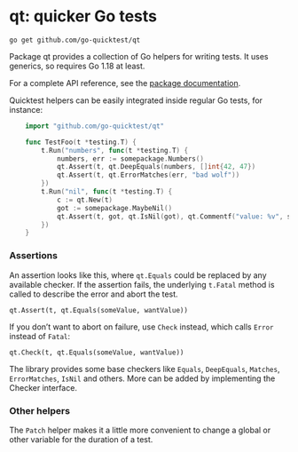 # qt: quicker Go tests

`go get github.com/go-quicktest/qt`

Package qt provides a collection of Go helpers for writing tests. It uses generics,
so requires Go 1.18 at least.

For a complete API reference, see the [package documentation](https://pkg.go.dev/github.com/go-quicktest/qt).

Quicktest helpers can be easily integrated inside regular Go tests, for
instance:
```go
    import "github.com/go-quicktest/qt"

    func TestFoo(t *testing.T) {
        t.Run("numbers", func(t *testing.T) {
            numbers, err := somepackage.Numbers()
            qt.Assert(t, qt.DeepEquals(numbers, []int{42, 47})
            qt.Assert(t, qt.ErrorMatches(err, "bad wolf"))
        })
        t.Run("nil", func(t *testing.T) {
            c := qt.New(t)
            got := somepackage.MaybeNil()
            qt.Assert(t, got, qt.IsNil(got), qt.Commentf("value: %v", somepackage.Value))
        })
    }
```

### Assertions

An assertion looks like this, where `qt.Equals` could be replaced by any available
checker. If the assertion fails, the underlying `t.Fatal` method is called to
describe the error and abort the test.

    qt.Assert(t, qt.Equals(someValue, wantValue))

If you don’t want to abort on failure, use `Check` instead, which calls `Error`
instead of `Fatal`:

    qt.Check(t, qt.Equals(someValue, wantValue))

The library provides some base checkers like `Equals`, `DeepEquals`, `Matches`,
`ErrorMatches`, `IsNil` and others. More can be added by implementing the Checker
interface.

### Other helpers

The `Patch` helper makes it a little more convenient to change a global
or other variable for the duration of a test.
